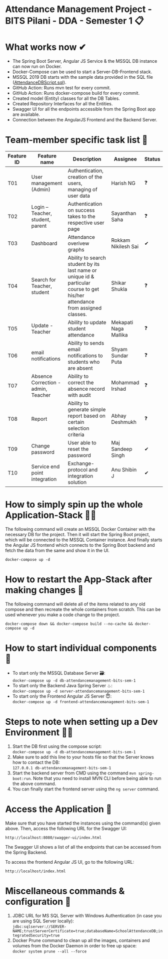 # Attendance Management Project - BITS Pilani - DDA - Semester 1 📋

# What works now ✔
- The Spring Boot Server, Angular JS Service & the MSSQL DB instance can now run on Docker.  
- Docker-Compose can be used to start a Server-DB-Frontend stack.  
- MSSQL 2019 DB starts with the sample data provided in the SQL file ([AttendanceDBScript.sql](db/AttendanceDBScript.sql)).  
- GitHub Action: Runs mvn test for every commit.  
- GitHub Action: Runs docker-compose build for every commit.  
- Created model (Entity) classes for all the DB Tables.  
- Created Repository Interfaces for all the Entities.  
- Swagger UI for all the endpoints accessible from the Spring Boot app are available.  
- Connection between the AngularJS Frontend and the Backend Server.  

# Team-member specific task list 📝  
| Feature ID | Feature name | Description | Assignee | Status |
|---|---|---|---|---|
| T01 | User management (Admin) | Authentication, creation of the users, managing of user data|Harish NG|❓|
| T02 | Login – Teacher, student, parent | Authentication on success takes to the respective user page|Sayanthan Saha|❓|
| T03 | Dashboard | Attendance overivew graphs|Rokkam Nikilesh Sai|✔|
| T04 | Search for Teacher, student | Ability to search student by its last name or unique id & particular course to get his/her attendance from assigned classes.|Shikar Shukla|❓|
| T05 | Update - Teacher | Ability to update student attendance|Mekapati Naga Mallika|❓|
| T06 | email notifications | Ability to sends email notifications to students who are absent|Shyam Sundar Puta|❓|
| T07 | Absence Correction - admin, Teacher | Ability to correct the absence record with audit|Mohammad Irshad|❓|
| T08 | Report | Ability to generate simple report based on certain selection criteria|Abhay Deshmukh|❓|
| T09 | Change password  | User able to reset the password|Maj Sandeep Singh|✔|
| T10 | Service end point integration | Exchange-protocol and integration solution|Anu Shibin J|✔|

# How to simply spin up the whole Application-Stack 🏃‍♂️
The following command will create an MSSQL Docker Container with the necessary DB for the project. Then it will start the Spring Boot project, which will be connected to the MSSQL Container instance. And finally starts the Angular JS frontend which connects to the Spring Boot backend and fetch the data from the same and show it in the UI.  

`docker-compose up -d`

# How to restart the App-Stack after making changes 🔁
The following command will delete all of the items related to any old compose and then recreate the whole containers from scratch. This can be used whenever you make a code change to the project.  

`docker-compose down && docker-compose build --no-cache && docker-compose up -d`

# How to start individual components 👀  
- To start only the MSSQL Database Server 🗃:  
`docker-compose up -d db-attendancemanagement-bits-sem-1`  
- To start only the Backend Java Spring Server ♨:  
`docker-compose up -d server-attendancemanagement-bits-sem-1`  
- To start only the Frontend Angular JS Server 😇:  
`docker-compose up -d frontend-attendancemanagement-bits-sem-1`  

# Steps to note when setting up a Dev Environment 👨‍🔬
1. Start the DB first using the compose script:  
`docker-compose up -d db-attendancemanagement-bits-sem-1`  
2. Make sure to add this line to your hosts file so that the Server knows how to contact the DB:  
`127.0.0.1 db-attendancemanagement-bits-sem-1`  
3. Start the backend server from CMD using the command `mvn spring-boot:run`. Note that you need to install MVN CLI before being able to run the above command.  
4. You can finally start the frontend server using the `ng server` command.  

# Access the Application 🔗
Make sure that you have started the instances using the command(s) given above. Then, access the following URL for the Swagger UI:

`http://localhost:8080/swagger-ui/index.html`  

The Swagger UI shows a list of all the endpoints that can be accessed from the Spring Backend.  

To access the frontend Angular JS UI, go to the following URL:  

`http://localhost/index.html`

# Miscellaneous commands & configuration 🎲  
1. JDBC URL for MS SQL Server with Windows Authentication (in case you are using SQL Server locally):  
`jdbc:sqlserver://SERVER-NAME;trustServerCertificate=true;databaseName=SchoolAttendanceDB;integratedSecurity=true`  
2. Docker Prune command to clean up all the images, containers and volumes from the Docker Daemon in order to free up space:  
`docker system prune --all --force`  
